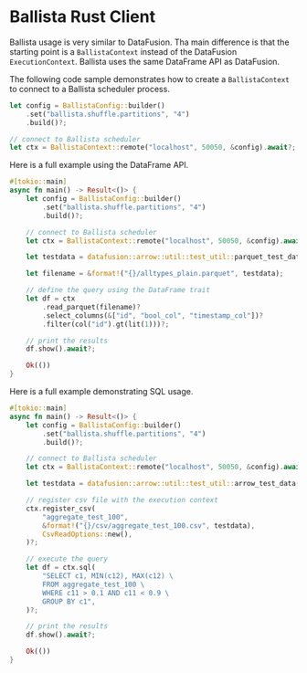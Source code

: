 <!---
  Licensed to the Apache Software Foundation (ASF) under one
  or more contributor license agreements.  See the NOTICE file
  distributed with this work for additional information
  regarding copyright ownership.  The ASF licenses this file
  to you under the Apache License, Version 2.0 (the
  "License"); you may not use this file except in compliance
  with the License.  You may obtain a copy of the License at

    http://www.apache.org/licenses/LICENSE-2.0

  Unless required by applicable law or agreed to in writing,
  software distributed under the License is distributed on an
  "AS IS" BASIS, WITHOUT WARRANTIES OR CONDITIONS OF ANY
  KIND, either express or implied.  See the License for the
  specific language governing permissions and limitations
  under the License.
-->

# Ballista Rust Client

Ballista usage is very similar to DataFusion. Tha main difference is that the starting point is a `BallistaContext`
instead of the DataFusion `ExecutionContext`. Ballista uses the same DataFrame API as DataFusion.

The following code sample demonstrates how to create a `BallistaContext` to connect to a Ballista scheduler process.

```rust
let config = BallistaConfig::builder()
    .set("ballista.shuffle.partitions", "4")
    .build()?;

// connect to Ballista scheduler
let ctx = BallistaContext::remote("localhost", 50050, &config).await?;
```

Here is a full example using the DataFrame API.

```rust
#[tokio::main]
async fn main() -> Result<()> {
    let config = BallistaConfig::builder()
        .set("ballista.shuffle.partitions", "4")
        .build()?;

    // connect to Ballista scheduler
    let ctx = BallistaContext::remote("localhost", 50050, &config).await?;

    let testdata = datafusion::arrow::util::test_util::parquet_test_data();

    let filename = &format!("{}/alltypes_plain.parquet", testdata);

    // define the query using the DataFrame trait
    let df = ctx
        .read_parquet(filename)?
        .select_columns(&["id", "bool_col", "timestamp_col"])?
        .filter(col("id").gt(lit(1)))?;

    // print the results
    df.show().await?;

    Ok(())
}
```

Here is a full example demonstrating SQL usage.

```rust
#[tokio::main]
async fn main() -> Result<()> {
    let config = BallistaConfig::builder()
        .set("ballista.shuffle.partitions", "4")
        .build()?;

    // connect to Ballista scheduler
    let ctx = BallistaContext::remote("localhost", 50050, &config).await?;

    let testdata = datafusion::arrow::util::test_util::arrow_test_data();

    // register csv file with the execution context
    ctx.register_csv(
        "aggregate_test_100",
        &format!("{}/csv/aggregate_test_100.csv", testdata),
        CsvReadOptions::new(),
    )?;

    // execute the query
    let df = ctx.sql(
        "SELECT c1, MIN(c12), MAX(c12) \
        FROM aggregate_test_100 \
        WHERE c11 > 0.1 AND c11 < 0.9 \
        GROUP BY c1",
    )?;

    // print the results
    df.show().await?;

    Ok(())
}
```
